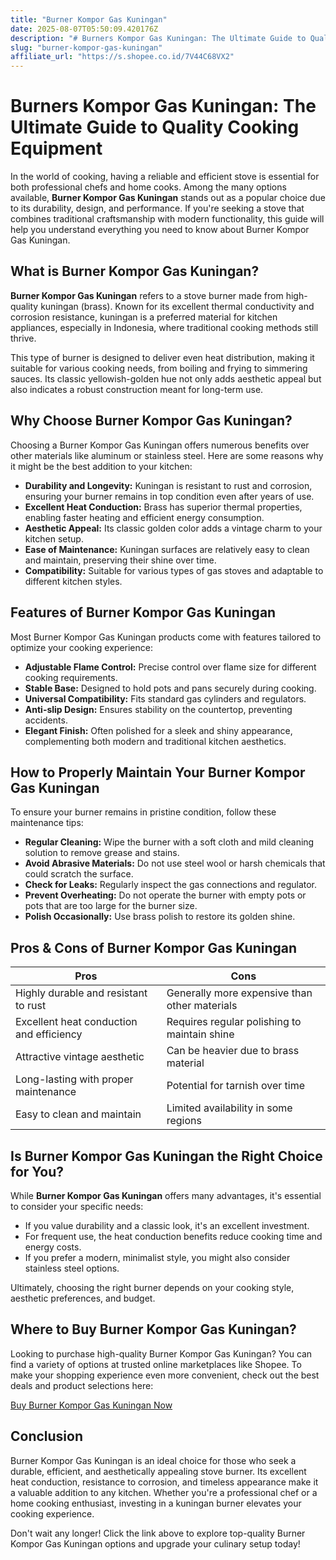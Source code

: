 ```yaml
---
title: "Burner Kompor Gas Kuningan"
date: 2025-08-07T05:50:09.420176Z
description: "# Burners Kompor Gas Kuningan: The Ultimate Guide to Quality Cooking Equipment..."
slug: "burner-kompor-gas-kuningan"
affiliate_url: "https://s.shopee.co.id/7V44C68VX2"
---
```

# Burners Kompor Gas Kuningan: The Ultimate Guide to Quality Cooking Equipment

In the world of cooking, having a reliable and efficient stove is essential for both professional chefs and home cooks. Among the many options available, **Burner Kompor Gas Kuningan** stands out as a popular choice due to its durability, design, and performance. If you're seeking a stove that combines traditional craftsmanship with modern functionality, this guide will help you understand everything you need to know about Burner Kompor Gas Kuningan.

## What is Burner Kompor Gas Kuningan?

**Burner Kompor Gas Kuningan** refers to a stove burner made from high-quality kuningan (brass). Known for its excellent thermal conductivity and corrosion resistance, kuningan is a preferred material for kitchen appliances, especially in Indonesia, where traditional cooking methods still thrive.

This type of burner is designed to deliver even heat distribution, making it suitable for various cooking needs, from boiling and frying to simmering sauces. Its classic yellowish-golden hue not only adds aesthetic appeal but also indicates a robust construction meant for long-term use.

## Why Choose Burner Kompor Gas Kuningan?

Choosing a Burner Kompor Gas Kuningan offers numerous benefits over other materials like aluminum or stainless steel. Here are some reasons why it might be the best addition to your kitchen:

- **Durability and Longevity:** Kuningan is resistant to rust and corrosion, ensuring your burner remains in top condition even after years of use.
- **Excellent Heat Conduction:** Brass has superior thermal properties, enabling faster heating and efficient energy consumption.
- **Aesthetic Appeal:** Its classic golden color adds a vintage charm to your kitchen setup.
- **Ease of Maintenance:** Kuningan surfaces are relatively easy to clean and maintain, preserving their shine over time.
- **Compatibility:** Suitable for various types of gas stoves and adaptable to different kitchen styles.

## Features of Burner Kompor Gas Kuningan

Most Burner Kompor Gas Kuningan products come with features tailored to optimize your cooking experience:

- **Adjustable Flame Control:** Precise control over flame size for different cooking requirements.
- **Stable Base:** Designed to hold pots and pans securely during cooking.
- **Universal Compatibility:** Fits standard gas cylinders and regulators.
- **Anti-slip Design:** Ensures stability on the countertop, preventing accidents.
- **Elegant Finish:** Often polished for a sleek and shiny appearance, complementing both modern and traditional kitchen aesthetics.

## How to Properly Maintain Your Burner Kompor Gas Kuningan

To ensure your burner remains in pristine condition, follow these maintenance tips:

- **Regular Cleaning:** Wipe the burner with a soft cloth and mild cleaning solution to remove grease and stains.
- **Avoid Abrasive Materials:** Do not use steel wool or harsh chemicals that could scratch the surface.
- **Check for Leaks:** Regularly inspect the gas connections and regulator.
- **Prevent Overheating:** Do not operate the burner with empty pots or pots that are too large for the burner size.
- **Polish Occasionally:** Use brass polish to restore its golden shine.

## Pros & Cons of Burner Kompor Gas Kuningan

| Pros                                              | Cons                                             |
|---------------------------------------------------|--------------------------------------------------|
| Highly durable and resistant to rust            | Generally more expensive than other materials  |
| Excellent heat conduction and efficiency        | Requires regular polishing to maintain shine  |
| Attractive vintage aesthetic                    | Can be heavier due to brass material          |
| Long-lasting with proper maintenance            | Potential for tarnish over time                |
| Easy to clean and maintain                      | Limited availability in some regions          |

## Is Burner Kompor Gas Kuningan the Right Choice for You?

While **Burner Kompor Gas Kuningan** offers many advantages, it's essential to consider your specific needs:

- If you value durability and a classic look, it's an excellent investment.
- For frequent use, the heat conduction benefits reduce cooking time and energy costs.
- If you prefer a modern, minimalist style, you might also consider stainless steel options.

Ultimately, choosing the right burner depends on your cooking style, aesthetic preferences, and budget.

## Where to Buy Burner Kompor Gas Kuningan?

Looking to purchase high-quality Burner Kompor Gas Kuningan? You can find a variety of options at trusted online marketplaces like Shopee. To make your shopping experience even more convenient, check out the best deals and product selections here:

[Buy Burner Kompor Gas Kuningan Now](https://s.shopee.co.id/7V44C68VX2)

## Conclusion

Burner Kompor Gas Kuningan is an ideal choice for those who seek a durable, efficient, and aesthetically appealing stove burner. Its excellent heat conduction, resistance to corrosion, and timeless appearance make it a valuable addition to any kitchen. Whether you're a professional chef or a home cooking enthusiast, investing in a kuningan burner elevates your cooking experience.

Don't wait any longer! Click the link above to explore top-quality Burner Kompor Gas Kuningan options and upgrade your culinary setup today!